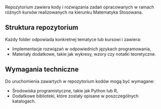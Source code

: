 Repozytorium zawiera kody i rozwiązania zadań opracowanych w ramach różnych kursów realizowanych na kierunku Matematyka Stosowana. 

## Struktura repozytorium

Każdy folder odpowiada konkretnej tematyce lub kursowi i zawiera:  
- Implementacje rozwiązań w odpowiednich językach programowania,  
- Materiały dodatkowe, takie jak wykresy, wzory czy notatki teoretyczne.

## Wymagania techniczne

Do uruchomienia zawartych w repozytorium kodów mogą być wymagane:  
- Środowiska programistyczne, takie jak Python lub R,  
- Dodatkowe biblioteki, które zostały opisane w poszczególnych katalogach.  
